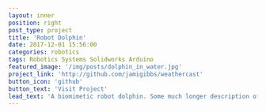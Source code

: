 ```yaml
---
layout: inner
position: right
post_type: project
title: 'Robot Dolphin'
date: 2017-12-01 15:56:00
categories: robotics
tags: Robotics Systems Solidworks Arduino
featured_image: '/img/posts/dolphin_in_water.jpg'
project_link: 'http://github.com/jamigibbs/weathercast'
button_icon: 'github'
button_text: 'Visit Project'
lead_text: 'A biomimetic robot dolphin. Some much longer description of the robot and proejct just to see how this will look on the website and if it is absolutely ugly and needs to be changed in some way like an undercooked rack of meatballs with spaghetti sauce.'
---
```

